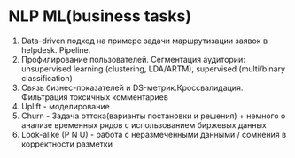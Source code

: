 # NLP ML(business tasks)
1. Data-driven подход на примере задачи маршрутизации заявок в helpdesk. Pipeline.
2. Профилирование пользователей. Сегментация аудитории: unsupervised learning (clustering, LDA/ARTM), supervised (multi/binary classification)
3. Связь бизнес-показателей и DS-метрик.Кроссвалидация. Фильтрация токсичных комментариев
4. Uplift - моделирование
5. Churn - Задача оттока(варианты постановки и решения) + немного о анализе временных рядов с использованием биржевых данных
6. Look-alike (P N U) - работа с неразмеченными данными / сомнения в корректности разметки
